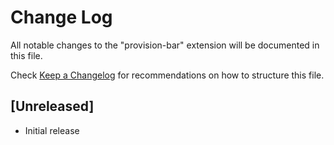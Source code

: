 # Change Log

All notable changes to the "provision-bar" extension will be documented in this file.

Check [Keep a Changelog](http://keepachangelog.com/) for recommendations on how to structure this file.

## [Unreleased]

- Initial release